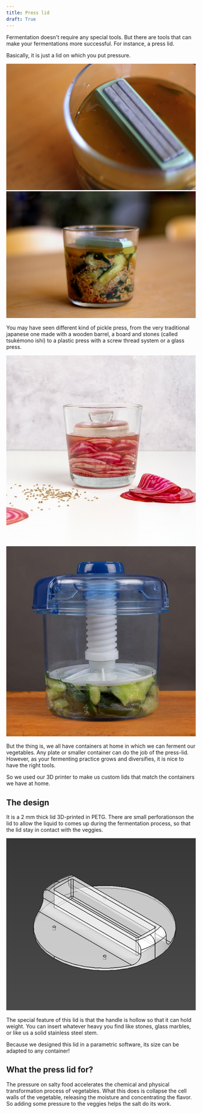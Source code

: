 ```yaml
---
title: Press lid
draft: True
---
```


Fermentation doesn't require any special tools. But there are tools that can make your fermentations more successful. For instance, a press lid.

Basically, it is just a lid on which you put pressure.

![](press-lid-01.jpg)
![](press-lid-02.jpg)

You may have seen different kind of pickle press, from the very traditional japanese one made with a wooden barrel, a board and stones (called tsukémono ishi) to a plastic press with a screw thread system or a glass press.

![](glass-press.jpg)
![](petervanberckel-press.jpg)

But the thing is, we all have containers at home in which we can ferment our vegetables. Any plate or smaller container can do the job of the press-lid. However, as your fermenting practice grows and diversifies, it is nice to have the right tools.

So we used our 3D printer to make us custom lids that match the containers we have at home.

## The design

It is a 2 mm thick lid 3D-printed in PETG. There are small perforationson the lid to allow the liquid to comes up during the fermentation process, so that the lid stay in contact with the veggies.

![](freecad.png)

The special feature of this lid is that the handle is hollow so that it can hold weight. You can insert whatever heavy you find like stones, glass marbles, or like us a solid stainless steel stem.

Because we designed this lid in a parametric software, its size can be adapted to any container!

## What the press lid for?

The pressure on salty food accelerates the chemical and physical transformation process of vegetables.
What this does is collapse the cell walls of the vegetable, releasing the moisture and concentrating the flavor.
So adding some pressure to the veggies helps the salt do its work.
